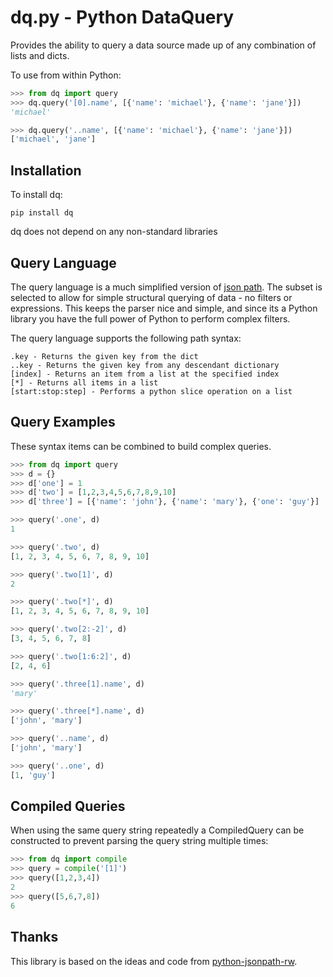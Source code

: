 dq.py - Python DataQuery
=========================
Provides the ability to query a data source made up of any combination
of lists and dicts.

To use from within Python:
```python
>>> from dq import query
>>> dq.query('[0].name', [{'name': 'michael'}, {'name': 'jane'}])
'michael' 

>>> dq.query('..name', [{'name': 'michael'}, {'name': 'jane'}])
['michael', 'jane']
```
Installation
------------
To install dq:
```
pip install dq
```
dq does not depend on any non-standard libraries

Query Language
--------------
The query language is a much simplified version of [json path][1]. The subset
is selected to allow for simple structural querying of data - no filters or 
expressions. This keeps the parser nice and simple, and since its a Python
library you have the full power of Python to perform complex filters.

The query language supports the following path syntax:
```
.key - Returns the given key from the dict
..key - Returns the given key from any descendant dictionary 
[index] - Returns an item from a list at the specified index
[*] - Returns all items in a list
[start:stop:step] - Performs a python slice operation on a list
```

Query Examples
--------------
These syntax items can be combined to build complex queries.
```python
>>> from dq import query
>>> d = {}
>>> d['one'] = 1
>>> d['two'] = [1,2,3,4,5,6,7,8,9,10]
>>> d['three'] = [{'name': 'john'}, {'name': 'mary'}, {'one': 'guy'}]

>>> query('.one', d)
1

>>> query('.two', d)
[1, 2, 3, 4, 5, 6, 7, 8, 9, 10]

>>> query('.two[1]', d)
2

>>> query('.two[*]', d)
[1, 2, 3, 4, 5, 6, 7, 8, 9, 10]

>>> query('.two[2:-2]', d)
[3, 4, 5, 6, 7, 8]

>>> query('.two[1:6:2]', d)
[2, 4, 6]

>>> query('.three[1].name', d)
'mary'

>>> query('.three[*].name', d)
['john', 'mary']

>>> query('..name', d)
['john', 'mary']

>>> query('..one', d)
[1, 'guy']
```

Compiled Queries
----------------
When using the same query string repeatedly a CompiledQuery can be constructed
to prevent parsing the query string multiple times:
```python
>>> from dq import compile
>>> query = compile('[1]')
>>> query([1,2,3,4])
2
>>> query([5,6,7,8])
6
```

Thanks
-------
This library is based on the ideas and code from [python-jsonpath-rw][2].

[1]: http://goessner.net/articles/JsonPath/ "Json Path"
[2]: https://github.com/kennknowles/python-jsonpath-rw "python-jsonpath-rw"
